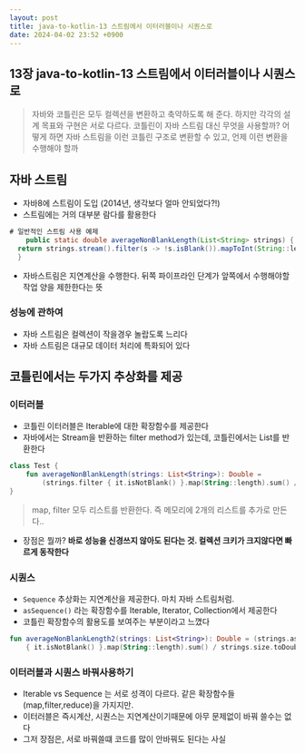 ```yaml
---
layout: post
title: java-to-kotlin-13 스트림에서 이터러블이나 시퀀스로
date: 2024-04-02 23:52 +0900
---
```


## 13장 java-to-kotlin-13 스트림에서 이터러블이나 시퀀스로

> 자바와 코틀린은 모두 컬렉션을 변환하고 축약하도록 해 준다. 하지만 각각의 설계 목표와 구현은 서로 다르다. 코틀린이 자바 스트림 대신 무엇을 사용할까? 어떻게 하면 자바 스트림을 이런 코틀린 구조로 변환할 수 있고, 언제 이런 변환을 수행해야 할까

## 자바 스트림

- 자바8에 스트림이 도입 (2014년, 생각보다 얼마 안되었다?!)
- 스트림에는 거의 대부분 람다를 활용한다

```java
# 일반적인 스트림 사용 예제
    public static double averageNonBlankLength(List<String> strings) {
  return strings.stream().filter(s -> !s.isBlank()).mapToInt(String::length).sum() / (double) strings.size();
  }
```

- 자바스트림은 지연계산을 수행한다. 뒤쪽 파이프라인 단계가 앞쪽에서 수행해야할 작업 양을 제한한다는 뜻

### 성능에 관하여
- 자바 스트림은 컬렉션이 작을경우 놀랍도록 느리다
- 자바 스트림은 대규모 데이터 처리에 특화되어 있다


## 코틀린에서는 두가지 추상화를 제공

### 이터러블

- 코틀린 이터러블은 Iterable에 대한 확장함수를 제공한다
- 자바에서는 Stream을 반환하는 filter method가 있는데, 코틀린에서는 List를 반환한다
```kotlin
class Test {
    fun averageNonBlankLength(strings: List<String>): Double =
        (strings.filter { it.isNotBlank() }.map(String::length).sum() / strings.size.toDouble())
}
```

> map, filter 모두 리스트를 반환한다. 즉 메모리에 2개의 리스트를 추가로 만든다..

- 장점은 뭘까? **바로 성능을 신경쓰지 않아도 된다는 것. 컬렉션 크키가 크지않다면 빠르게 동작한다**


### 시퀀스

- `Sequence` 추상화는 지연계산을 제공한다. 마치 자바 스트림처럼.
- `asSequence()` 라는 확장함수를 Iterable, Iterator, Collection에서 제공한다
- 코틀린 확장함수의 활용도를 보여주는 부분이라고 느꼈다

```kotlin
fun averageNonBlankLength2(strings: List<String>): Double = (strings.asSequence().filter
    { it.isNotBlank() }.map(String::length).sum() / strings.size.toDouble())
```


### 이터러블과 시퀀스 바꿔사용하기

- Iterable<T> vs Sequence<T> 는 서로 성격이 다르다. 같은 확장함수들 (map,filter,reduce)을 가지지만.
- 이터러블은 즉시계산, 시퀀스는 지연계산이기때문에 아무 문제없이 바꿔 쓸수는 없다
- 그저 장점은, 서로 바꿔쓸떄 코드를 많이 안바꿔도 된다는 사실
